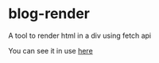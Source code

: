 # blog-render
A tool to render html in a div using fetch api

You can see it in use [here](https://gecotron.github.io/blog-renderer)
